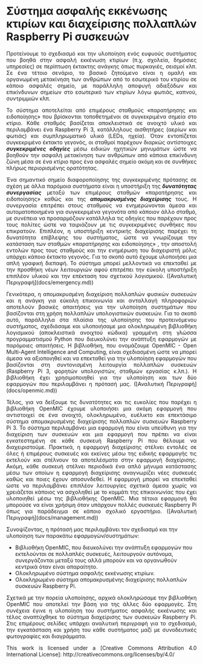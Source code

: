 # Σύστημα ασφαλής εκκένωσης κτιρίων και διαχείρισης πολλαπλών Raspberry Pi συσκευών

<p align="justify">Προτείνουμε το σχεδιασμό και την υλοποίηση ενός ευφυούς συστήματος που βοηθά στην ασφαλή εκκένωση κτιρίων (π.χ. σχολεία, δημόσιες υπηρεσίες) σε περίπτωση έκτακτης ανάγκης όπως πυρκαγιές, σεισμοί κλπ. Σε ένα τέτοιο σενάριο, το βασικό ζητούμενο είναι η ομαλή και οργανωμένη μετακίνηση των ανθρώπων από το εσωτερικό του κτιρίου σε κάποιο ασφαλές σημείο, με παράλληλη αποφυγή αδιεξόδων και επικίνδυνων σημείων στο εσωτερικό των κτιρίων λόγω φωτιάς, καπνού, συντριμμιών κλπ. </p>

<p align="justify">Το σύστημα αποτελείται από  επιμέρους σταθμούς «παρατήρησης και ειδοποίησης» που βρίσκονται τοποθετημένοι σε συγκεκριμένα σημεία στο κτίριο. Κάθε σταθμός βασίζεται αποκλειστικά σε ανοιχτό υλικό και περιλαμβάνει ένα Raspberry Pi 3, κατάλληλους αισθητήρες (αερίων και φωτιάς) και συμπληρωματικό υλικό (LEDs, ηχεία). Όταν εντοπίζεται συγκεκριμένο  έκτακτο γεγονός, οι σταθμοί παρέχουν διαρκώς αντίστοιχες <b><i>συγκεκριμένες οδηγίες </i></b> μέσω ειδικών ηχητικών μηνυμάτων ώστε να βοηθούν την ασφαλή μετακίνηση των ανθρώπων από κάποια επικίνδυνη ζώνη μέσα σε ένα κτίριο προς ένα ασφαλές σημείο ακόμη και σε συνθήκες πλήρως περιορισμένης ορατότητας.</p>

<p align="justify">Ένα σημαντικό σημείο διαφοροποίησης της συγκεκριμένης πρότασης σε σχέση με άλλα παρόμοια συστήματα είναι η υποστήριξη της <b><i>δυνατότητας συνεργασίας</i></b> μεταξύ των επιμέρους σταθμών «παρατήρησης και ειδοποίησης» καθώς και της <b><i>απομακρυσμένης διαχείρισης</i></b> τους. Η συνεργασία επιτρέπει στους σταθμούς να ενημερώνονται άμεσα και αυτοματοποιημένα για συγκεκριμένα γεγονότα από κάποιον άλλο σταθμό, με συνέπεια να προσαρμόζουν κατάλληλα τις οδηγίες που παρέχουν προς τους πολίτες ώστε να ταιριάζουν με τις συγκεκριμένες συνθήκες που επικρατούν. Επιπλέον, η υποστήριξη κεντρικής διαχείρισης παρέχει τη δυνατότητα επίβλεψης του συστήματος, ώστε να γνωρίζουμε την κατάσταση των σταθμών  «παρατήρησης και ειδοποίησης» , την αποστολή εντολών προς τους σταθμούς και την ενημέρωση του διαχειριστή μόλις υπάρχει κάποιο έκτακτο γεγονός. Για το σκοπό αυτό έχουμε υλοποιήσει μια απλή γραφική διεπαφή.  Το σύστημα μπορεί μελλοντικά να επεκταθεί με την προσθήκη νέων λειτουργιών αφού επιτρέπει την εύκολη υποστήριξη επιπλέον υλικού και την επέκταση του σχετικού λογισμικού. ([Αναλυτική Περιγραφή](docs/emergency.md))</p>

<p align="justify">Γενικότερα, η απομακρυσμένη διαχείριση πολλαπλών φυσικών συσκευών και η ανάγκη για εύκολη επικοινωνία και ανταλλαγή πληροφοριών αποτελούν βασικές απαιτήσεις για την υλοποίηση συστημάτων που βασίζονται στη χρήση πολλαπλών υπολογιστικών συσκευών.  Για το σκοπό αυτό, παράλληλα στα πλαίσια της υλοποίησης του προτεινόμενου συστήματος, σχεδιάσαμε και υλοποιήσαμε μια ολοκληρωμένη βιβλιοθήκη λογισμικού (αποκλειστικά ανοιχτού κώδικα) γραμμένη στη γλώσσα προγραμματισμού Python που διευκολύνει την ανάπτυξη εφαρμογών με παρόμοιες απαιτήσεις. Η βιβλιοθήκη, που ονομάζουμε OpenMIC - Open Multi-Agent Intelligence and Computing,  είναι σχεδιασμένη ώστε να μπορεί άμεσα να αξιοποιηθεί και να επεκταθεί για την υλοποίηση εφαρμογών που βασίζονται στη συντονισμένη λειτουργία πολλαπλών συσκευών (Raspberry Pi 3, φορητών υπολογιστών, σταθμών εργασίας κ.λπ.). Η βιβλιοθήκη έχει χρησιμοποιηθεί για την υλοποίηση και των δύο εφαρμογών που περιλαμβάνει η πρότασή μας.  ([Αναλυτική Περιγραφή](docs/openmic.md))</p>

<p align="justify">Τέλος, για να δείξουμε τις δυνατότητες και τις ευκολίες που παρέχει η βιβλιοθήκη OpenMIC έχουμε υλοποιήσει μια ακόμη εφαρμογή που αντιστοιχεί σε ένα ανοιχτό, ολοκληρωμένο, ευέλικτο και επεκτάσιμο σύστημα απομακρυσμένης διαχείρισης πολλαπλών συσκευών  Raspberry Pi 3.  Το σύστημα περιλαμβάνει μια εφαρμογή που είναι υπεύθυνη για την διαχείριση των συσκευών και μια εφαρμογή που πρέπει να είναι εγκατεστημένη σε κάθε συσκευή  Raspberry Pi που θέλουμε να διαχειριστούμε. Πρακτικά, η εφαρμογή διαχείρισης στέλνει εντολές σε όλες ή επιμέρους συσκευές και εκείνες μέσω της ειδικής εφαρμογής τις εκτελούν και στέλνουν τα αποτελέσματα στην εφαρμογή διαχείρισης. Ακόμη, κάθε συσκευή στέλνει περιοδικά ένα απλό μήνυμα κατάστασης μέσω των οποίων η εφαρμογή διαχείρισης αναγνωρίζει νέες συσκευές καθώς και ποιες έχουν αποσυνδεθεί. Η εφαρμογή μπορεί να επεκταθεί ώστε να περιλαμβάνει επιπλέον λειτουργίες σχετικά άμεσα χωρίς να χρειάζεται κάποιος να ασχοληθεί με το κομμάτι της επικοινωνίας που έχει υλοποιηθεί μέσω της βιβλιοθήκης OpenMIC. Μια τέτοια εφαρμογή θα μπορούσε να είναι χρήσιμη όταν υπάρχουν πολλές συσκευές Raspberry Pi όπως για παράδειγμα σε κάποιο σχολικό εργαστήριο.  ([Αναλυτική Περιγραφή](docs/management.md))</p>

Συνοψίζοντας, η πρότασή μας περιλαμβάνει τον σχεδιασμό και την υλοποίηση των παρακάτω εφαρμογών/συστημάτων:
* Βιβλιοθήκη OpenMIC, που διευκολύνει την ανάπτυξη εφαρμογών  που εκτελούνται σε πολλαπλές συσκευές, λειτουργούν αυτόνομα, συνεργάζονται μεταξύ τους αλλά μπορούν και να οργανωθούν κεντρικά όταν είναι απαραίτητο.
* Ολοκληρωμένο σύστημα ασφαλής εκκένωσης κτιρίων. 
* Ολοκληρωμένο σύστημα απομακρυσμένης διαχείρισης πολλαπλών συσκευών Raspberry Pi.

<p align="justify">Σχετικά με την πορεία υλοποίησης, αρχικά ολοκληρώσαμε την βιβλιοθήκη OpenMIC που αποτελεί την βάση για της άλλες δύο εφαρμογές. Στη συνέχεια έγινε η υλοποίηση του συστήματος ασφαλής εκκένωσης και τέλος αναπτύχθηκε το σύστημα διαχείρισης των συσκευών Raspberry Pi. Στις επιμέρους σελίδες υπάρχει αναλυτική περιγραφή για το σχεδιασμό, την εγκατάσταση και χρήση του κάθε συστήματος μαζί με συνοδευτικές φωτογραφίες και διαγράμματα.
</p>

<p align="justify"> 
 This work is licensed under a [Creative Commons Attribution 4.0 International License]: http://creativecommons.org/licenses/by/4.0/

</p>

